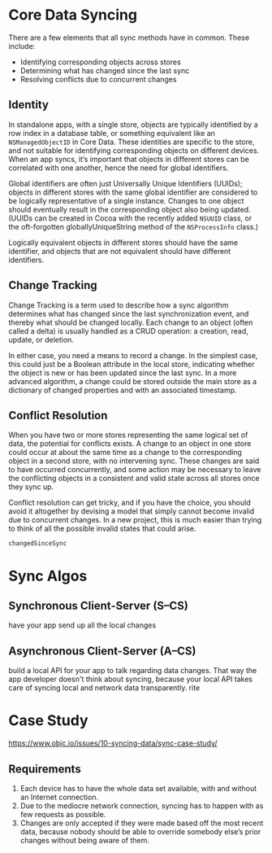 # Core Data Syncing

There are a few elements that all sync methods have in common. These include:

* Identifying corresponding objects across stores
* Determining what has changed since the last sync
* Resolving conflicts due to concurrent changes

## Identity

In standalone apps, with a single store, objects are typically identified by a
row index in a database table, or something equivalent like an `NSManagedObjectID`
in Core Data. These identities are specific to the store, and not suitable for
identifying corresponding objects on different devices. When an app syncs, it’s
important that objects in different stores can be correlated with one another,
hence the need for global identifiers.

Global identifiers are often just Universally Unique Identifiers (UUIDs);
objects in different stores with the same global identifier are considered to be
logically representative of a single instance. Changes to one object should
eventually result in the corresponding object also being updated. (UUIDs can be
created in Cocoa with the recently added `NSUUID` class, or the oft-forgotten
globallyUniqueString method of the `NSProcessInfo` class.)

Logically equivalent objects in different stores should have the same
identifier, and objects that are not equivalent should have different
identifiers.

## Change Tracking

Change Tracking is a term used to describe how a sync algorithm determines what
has changed since the last synchronization event, and thereby what should be
changed locally. Each change to an object (often called a delta) is usually
handled as a CRUD operation: a creation, read, update, or deletion.

In either case, you need a means to record a change. In the simplest case, this
could just be a Boolean attribute in the local store, indicating whether the
object is new or has been updated since the last sync. In a more advanced
algorithm, a change could be stored outside the main store as a dictionary of
changed properties and with an associated timestamp.

## Conflict Resolution

When you have two or more stores representing the same logical set of data, the
potential for conflicts exists. A change to an object in one store could occur
at about the same time as a change to the corresponding object in a second
store, with no intervening sync. These changes are said to have occurred
concurrently, and some action may be necessary to leave the conflicting objects
in a consistent and valid state across all stores once they sync up.

Conflict resolution can get tricky, and if you have the choice, you should avoid
it altogether by devising a model that simply cannot become invalid due to
concurrent changes. In a new project, this is much easier than trying to think
of all the possible invalid states that could arise.

`changedSinceSync`

# Sync Algos

## Synchronous Client-Server (S–CS)
have your app send up all the local changes

## Asynchronous Client-Server (A–CS)
build a local API for your app to talk regarding data changes. That way the app
developer doesn't think about syncing, because your local API takes care of
syncing local and network data transparently. rite

# Case Study
https://www.objc.io/issues/10-syncing-data/sync-case-study/

## Requirements

1. Each device has to have the whole data set available, with and without an
Internet connection.
1. Due to the mediocre network connection, syncing has to happen with as few
requests as possible.
1. Changes are only accepted if they were made based off the most recent data,
because nobody should be able to override somebody else’s prior changes without
being aware of them.

